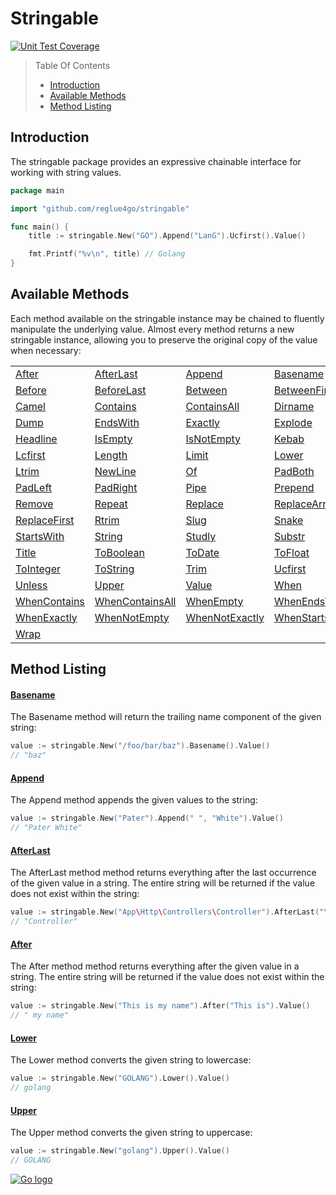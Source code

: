 # Stringable

[![Unit Test Coverage](https://img.shields.io/static/v1?label=coverage&message=100%&color=green&logo=coveralls)](https://github.com/reglue4go/stringable)

> Table Of Contents
>
> -   [Introduction](#introduction)
> -   [Available Methods](#available-methods)
> -   [Method Listing](#method-listing)

## Introduction

The stringable package provides an expressive chainable interface for working with string values.

```go
package main

import "github.com/reglue4go/stringable"

func main() {
	title := stringable.New("GO").Append("LanG").Ucfirst().Value()

	fmt.Printf("%v\n", title) // Golang
}

```

## Available Methods

Each method available on the stringable instance may be chained to fluently manipulate the underlying value.
Almost every method returns a new stringable instance, allowing you to preserve the original copy of the value when necessary:

|                               |                                     |                                   |                                   |
| ----------------------------- | ----------------------------------- | --------------------------------- | --------------------------------- |
| [After](#after)               | [AfterLast](#afterLast)             | [Append](#append)                 | [Basename](#basename)             |
| [Before](#before)             | [BeforeLast](#beforeLast)           | [Between](#between)               | [BetweenFirst](#betweenFirst)     |
| [Camel](#camel)               | [Contains](#contains)               | [ContainsAll](#containsAll)       | [Dirname](#dirname)               |
| [Dump](#dump)                 | [EndsWith](#endsWith)               | [Exactly](#exactly)               | [Explode](#explode)               |
| [Headline](#headline)         | [IsEmpty](#isEmpty)                 | [IsNotEmpty](#isNotEmpty)         | [Kebab](#Kebab)                   |
| [Lcfirst](#lcfirst)           | [Length](#length)                   | [Limit](#limit)                   | [Lower](#lower)                   |
| [Ltrim](#ltrim)               | [NewLine](#newLine)                 | [Of](#Of)                         | [PadBoth](#padBoth)               |
| [PadLeft](#padLeft)           | [PadRight](#padRight)               | [Pipe](#pipe)                     | [Prepend](#prepend)               |
| [Remove](#remove)             | [Repeat](#repeat)                   | [Replace](#replace)               | [ReplaceArray](#replaceArray)     |
| [ReplaceFirst](#replaceFirst) | [Rtrim](#rtrim)                     | [Slug](#slug)                     | [Snake](#snake)                   |
| [StartsWith](#startsWith)     | [String](#string)                   | [Studly](#studly)                 | [Substr](#substr)                 |
| [Title](#title)               | [ToBoolean](#toBoolean)             | [ToDate](#toDate)                 | [ToFloat](#toFloat)               |
| [ToInteger](#toInteger)       | [ToString](#toString)               | [Trim](#trim)                     | [Ucfirst](#ucfirst)               |
| [Unless](#unless)             | [Upper](#upper)                     | [Value](#value)                   | [When](#when)                     |
| [WhenContains](#whenContains) | [WhenContainsAll](#whenContainsAll) | [WhenEmpty](#whenEmpty)           | [WhenEndsWith](#whenEndsWith)     |
| [WhenExactly](#whenExactly)   | [WhenNotEmpty](#whenNotEmpty)       | [WhenNotExactly](#whenNotExactly) | [WhenStartsWith](#whenStartsWith) |
| [Wrap](#wrap)                 |                                     |                                   |                                   |

## Method Listing

#### [Basename](#available-methods)

The Basename method will return the trailing name component of the given string:

```go
value := stringable.New("/foo/bar/baz").Basename().Value()
// "baz"
```

#### [Append](#available-methods)

The Append method appends the given values to the string:

```go
value := stringable.New("Pater").Append(" ", "White").Value()
// "Pater White"
```

#### [AfterLast](#available-methods)

The AfterLast method method returns everything after the last occurrence of the given value in a string. The entire string will be returned if the value does not exist within the string:

```go
value := stringable.New("App\Http\Controllers\Controller").AfterLast("\\").Value()
// "Controller"
```

#### [After](#available-methods)

The After method method returns everything after the given value in a string. The entire string will be returned if the value does not exist within the string:

```go
value := stringable.New("This is my name").After("This is").Value()
// " my name"
```

#### [Lower](#available-methods)

The Lower method converts the given string to lowercase:

```go
value := stringable.New("GOLANG").Lower().Value()
// golang
```

#### [Upper](#available-methods)

The Upper method converts the given string to uppercase:

```go
value := stringable.New("golang").Upper().Value()
// GOLANG
```

[![Go logo](https://reglue4go.github.io/docs/img/go/Go-Logo_Blue.svg 'Scroll up')](#top)
